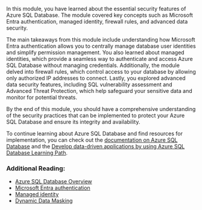 In this module, you have learned about the essential security features of Azure SQL Database. The module covered key concepts such as Microsoft Entra authentication, managed identity, firewall rules, and advanced data security.

The main takeaways from this module include understanding how Microsoft Entra authentication allows you to centrally manage database user identities and simplify permission management. You also learned about managed identities, which provide a seamless way to authenticate and access Azure SQL Database without managing credentials. Additionally, the module delved into firewall rules, which control access to your database by allowing only authorized IP addresses to connect. Lastly, you explored advanced data security features, including SQL vulnerability assessment and Advanced Threat Protection, which help safeguard your sensitive data and monitor for potential threats.

By the end of this module, you should have a comprehensive understanding of the security practices that can be implemented to protect your Azure SQL Database and ensure its integrity and availability.

To continue learning about Azure SQL Database and find resources for implementation, you can check out the [documentation on Azure SQL Database](/azure/azure-sql/database?azure-portal=true) and the [Develop data-driven applications by using Azure SQL Database Learning Path](/training/paths/develop-data-driven-app-sql-db?azure-portal=true).

### Additional Reading:

- [Azure SQL Database Overview](/azure/azure-sql/database/sql-database-paas-overview?azure-portal=true)
- [Microsoft Entra authentication](/azure/azure-sql/database/authentication-aad-overview?azure-portal=true) 
- [Managed identity](/entra/identity/managed-identities-azure-resources/overview?azure-portal=true)
- [Dynamic Data Masking](/azure/azure-sql/database/dynamic-data-masking-overview?azure-portal=true)

